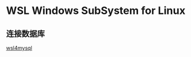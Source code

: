 # WSL Windows SubSystem for Linux

## 连接数据库
[wsl4mysql](https://learn.microsoft.com/zh-cn/windows/wsl/tutorials/wsl-database)